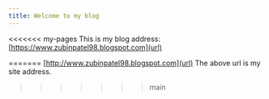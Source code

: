 ```yaml
---
title: Welcome to my blog
---
```

<<<<<<< my-pages
This is my blog address:
[https://www.zubinpatel98.blogspot.com](url)

=======
[http://www.zubinpatel98.blogspot.com](url)
The above url is my site address.
>>>>>>> main
